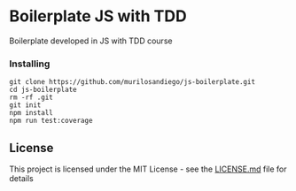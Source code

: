 # Boilerplate JS with TDD

Boilerplate developed in JS with TDD course

### Installing

```
git clone https://github.com/murilosandiego/js-boilerplate.git
cd js-boilerplate
rm -rf .git
git init
npm install
npm run test:coverage
```

## License

This project is licensed under the MIT License - see the [LICENSE.md](LICENSE.md) file for details
